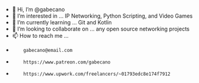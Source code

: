 - 👋 Hi, I’m @gabecano
- 👀 I’m interested in ... IP Networking, Python Scripting, and Video Games
- 🌱 I’m currently learning ... Git and Kotlin
- 💞️ I’m looking to collaborate on ... any open source networking projects
- 📫 How to reach me ... 
-         gabecano@email.com
-         https://www.patreon.com/gabecano
-         https://www.upwork.com/freelancers/~01793edc8e174f7912

<!---
gabecano/gabecano is a ✨ special ✨ repository because its `README.md` (this file) appears on your GitHub profile.
You can click the Preview link to take a look at your changes.
--->
